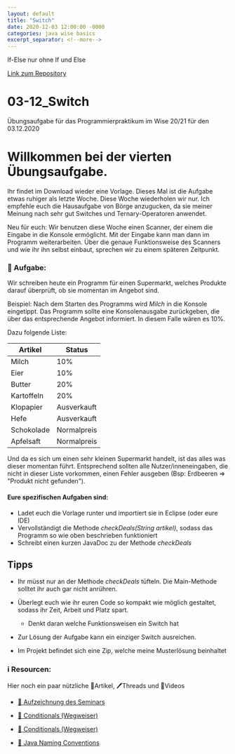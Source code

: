 ```yaml
---
layout: default
title: "Switch"
date: 2020-12-03 12:00:00 -0000
categories: java wise basics
excerpt_separator: <!--more-->
---
```

If-Else nur ohne If und Else
<!--more-->

[Link zum Repository](https://github.com/Demirro/03-12_Switch)

# 03-12_Switch
Übungsaufgabe für das Programmierpraktikum im Wise 20/21 für den 03.12.2020

# Willkommen bei der vierten Übungsaufgabe.

Ihr findet im Download wieder eine Vorlage. Dieses Mal ist die Aufgabe etwas ruhiger als letzte Woche. Diese Woche wiederholen wir nur. Ich empfehle euch die Hausaufgabe von Börge anzugucken, da sie meiner Meinung nach sehr gut Switches und Ternary-Operatoren anwendet.

Neu für euch: Wir benutzen diese Woche einen Scanner, der einem die Eingabe in die Konsole ermöglicht. Mit der Eingabe kann man dann im Programm weiterarbeiten. Über die genaue Funktionsweise des Scanners und wie ihr ihn selbst einbaut, sprechen wir zu einem späteren Zeitpunkt.

### 📝 Aufgabe:

Wir schreiben heute ein Programm für einen Supermarkt, welches Produkte darauf überprüft, ob sie momentan im Angebot sind. 

Beispiel:
Nach dem Starten des Programms wird *Milch* in die Konsole eingetippt. Das Programm sollte eine Konsolenausgabe zurückgeben, die über das entsprechende Angebot informiert. In diesem Falle wären es 10%.

Dazu folgende Liste:

| Artikel          | Status      |
|------------------|-------------|
| Milch            | 10%         |
| Eier             | 10%         |
| Butter           | 20%         |
| Kartoffeln       | 20%         |
| Klopapier        | Ausverkauft |
| Hefe             | Ausverkauft |
| Schokolade       | Normalpreis |
| Apfelsaft        | Normalpreis |

Und da es sich um einen sehr kleinen Supermarkt handelt, ist das alles was dieser momentan führt. Entsprechend sollten alle Nutzer/inneneingaben, die nicht in dieser Liste vorkommen, einen Fehler ausgeben (Bsp: Erdbeeren => "Produkt nicht gefunden").


#### Eure spezifischen Aufgaben sind:
- Ladet euch die Vorlage runter und importiert sie in Eclipse (oder eure IDE)
- Vervollständigt die Methode *checkDeals(String artikel)*, sodass das Programm so wie oben beschrieben funktioniert
- Schreibt einen kurzen JavaDoc zu der Methode *checkDeals*

## Tipps
- Ihr müsst nur an der Methode *checkDeals* tüfteln. Die Main-Methode solltet ihr auch gar nicht anrühren.
- Überlegt euch wie ihr euren Code so kompakt wie möglich gestaltet, sodass ihr Zeit, Arbeit und Platz spart.
  - Denkt daran welche Funktionsweisen ein Switch hat
- Zur Lösung der Aufgabe kann ein einziger Switch ausreichen.

- Im Projekt befindet sich eine Zip, welche meine Musterlösung beinhaltet
    
### ℹ️ Resourcen:
Hier noch ein paar nützliche 📃Artikel, 🖊️Threads und 🎥Videos

- [🎥 Aufzeichnung des Seminars](https://www.ilias.uni-koeln.de/ilias/ilias.php?ref_id=3638292&eid=15a16010-764a-4086-8b69-56d9b3025e7f&cmd=streamVideo&cmdClass=xoctplayergui&cmdNode=wn:os:17u:185&baseClass=ilrepositorygui)
- [📃 Conditionals (Wegweiser)](https://dh-cologne.github.io/java-wegweiser/articles/Konditionale.html)
- [📃 Conditionals (Wegweiser)](https://dh-cologne.github.io/java-wegweiser/articles/Konditionale.html)

- [📃 Java Naming Conventions](https://github.com/DH-Cologne/java-wegweiser/blob/master/articles/Naming-Conventions.md)
